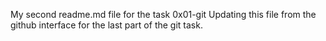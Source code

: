 My second readme.md file for the task 0x01-git
Updating this file from the github interface for the last part of the git task.
